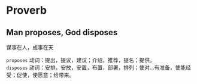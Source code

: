 # Proverb 

## Man proposes, God disposes
谋事在人，成事在天

`proposes` 动词：提出，提议，建议；介绍，推荐，提名；提供。<br>
`disposes` 动词：安排，安放，安置，布置，部署，排列；使对…有准备，使能经受；促使，使愿意；给带来。